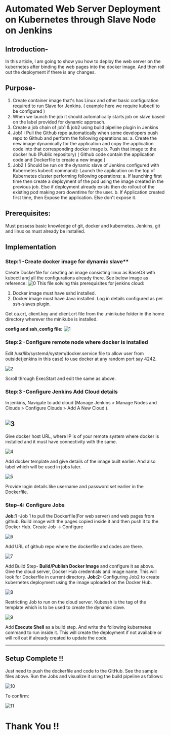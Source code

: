 # Automated Web Server Deployment on Kubernetes through Slave Node on Jenkins
## Introduction-
In this article, I am going to show you how to deploy the web server on the kubernetes after binding the web pages into the docker image. And then roll out the deployment if there is any changes.
## Purpose-
1. Create container image that's has Linux and other basic configuration required to run Slave for Jenkins. ( example here we require kubectl to be configured )
2. When we launch the job it should automatically starts job on slave based on the label provided for dynamic approach.
3. Create a job chain of job1 & job2 using build pipeline plugin in Jenkins
4. Job1 : Pull the Github repo automatically when some developers push repo to Github and perform the following operations as:
a. Create the new image dynamically for the application and copy the application code into that corresponding docker image
b. Push that image to the docker hub (Public repository)
( Github code contain the application code and Dockerfile to create a new image )
5. Job2 ( Should be run on the dynamic slave of Jenkins configured with Kubernetes kubectl command): Launch the application on the top of Kubernetes cluster performing following operations:
a. If launching first time then create a deployment of the pod using the image created in the previous job. Else if deployment already exists then do rollout of the existing pod making zero downtime for the user.
b. If Application created first time, then Expose the application. Else don't expose it.
## Prerequisites:
Must possess basic knowledge of git, docker and kubernetes.
Jenkins, git and linux os must already be installed.

## Implementation
### Step:1 -Create docker image for dynamic slave**

Create Dockerfile for creating an image consisting linux as BaseOS with kubectl and all the configurations already there. See below image as reference:
![0](https://raw.githubusercontent.com/mohitagal98/devops-task4/master/images/1.PNG)
This file solving this prerequisites for jenkins cloud:
1. Docker image must have sshd installed.
2. Docker image must have Java installed.
Log in details configured as per ssh-slaves plugin.

Get ca.crt, client.key and client.crt file from the .minikube folder in the home directory wherever the minikube is installed.

**config and ssh_config file:**
![1](https://raw.githubusercontent.com/mohitagal98/devops-task4/master/images/2.PNG)

### Step:2 -Configure remote node where docker is installed
Edit /usr/lib/systemd/system/docker.service file to allow user from outside(jenkins in this case) to use docker at any random port say 4242.

![2](https://raw.githubusercontent.com/mohitagal98/devops-task4/master/images/3.PNG)

Scroll through ExecStart and edit the same as above.
### Step:3 -Configure Jenkins Add Cloud details
In jenkins, Navigate to add cloud (Manage Jenkins > Manage Nodes and Clouds > Configure Clouds > Add A New Cloud ).

![3](https://raw.githubusercontent.com/mohitagal98/devops-task4/master/images/4.PNG)
---

Give docker host URL, where IP is of your remote system where docker is installed and it must have connectivity with the same.

![4](https://raw.githubusercontent.com/mohitagal98/devops-task4/master/images/5.PNG)

Add docker template and give details of the image built earlier. And also label which will be used in jobs later.

![5](https://raw.githubusercontent.com/mohitagal98/devops-task4/master/images/6.PNG)

Provide login details like username and password set earlier in the Dockerfile.
### Step-4: Configure Jobs
**Job:1** -Job 1 to pull the Dockerfile(For web server) and web pages from github. Build image with the pages copied inside it and then push it to the Docker Hub.
Create Job -> Configure

![6](https://raw.githubusercontent.com/mohitagal98/devops-task4/master/images/7.PNG)

Add URL of github repo where the dockerfile and codes are there.

![7](https://raw.githubusercontent.com/mohitagal98/devops-task4/master/images/8.PNG)

Add Build Step- **Build/Publish Docker Image** and configure it as above. Give the cloud server, Docker Hub credentials and image name. This will look for Dockerfile in current directory.
**Job:2-** Configuring Job2 to create kubernetes deployment using the image uploaded on the Docker Hub.

![8](https://raw.githubusercontent.com/mohitagal98/devops-task4/master/images/9.PNG)

Restricting Job to run on the cloud server. Kubessh is the tag of the template which is to be used to create the dynamic slave.

![9](https://raw.githubusercontent.com/mohitagal98/devops-task4/master/images/10.PNG)

Add **Execute Shell** as a build step. And write the following kubernetes command to run inside it. This will create the deployment if not available or will roll out if already created to update the code.


---

## Setup Complete !!
Just need to push the dockerfile and code to the GitHub. See the sample files above.
Run the Jobs and visualize it using the build pipeline as follows:

![10](https://raw.githubusercontent.com/mohitagal98/devops-task4/master/images/11.PNG)

To confirm:

![11](https://raw.githubusercontent.com/mohitagal98/devops-task4/master/images/12.PNG)

# Thank You !!
